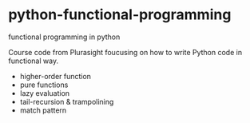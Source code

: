 # python-functional-programming
functional programming in python

Course code from Plurasight foucusing on how to write Python code in functional way.

- higher-order function
- pure functions
- lazy evaluation
- tail-recursion & trampolining
- match pattern
